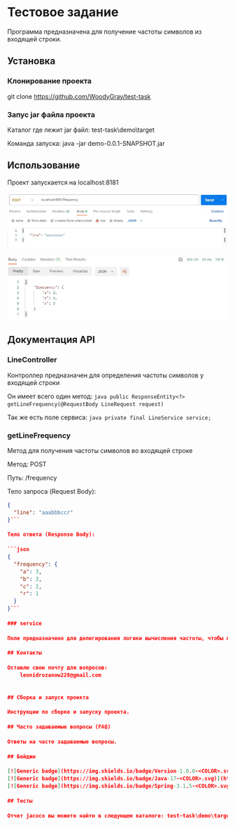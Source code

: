 # Тестовое задание

Программа предназначена для получение частоты символов из входящей строки.

## Установка

### Клонирование проекта

git clone https://github.com/WoodyGray/test-task

### Запус jar файла проекта

Каталог где лежит jar файл: test-task\demo\target

Команда запуска: java -jar demo-0.0.1-SNAPSHOT.jar

## Использование

Проект запускается на localhost:8181

![Пример POST запроса в Postman:](images/post-request.jpg)

![Ответ для запроса выше:](images/post-response.jpg)

## Документация API

### LineController

Контроллер предназначен для определения частоты символов у входящей строки

Он имеет всего один метод:
	```java
	public ResponseEntity<?> getLineFrequency(@RequestBody LineRequest request)
	```

Так же есть поле сервиса:
	```java
	private final LineService service;
	```

### getLineFrequency

Метод для получения частоты символов во входящей строке

Метод: POST

Путь: /frequency

Тело запроса (Request Body):

```json
{
  "line": "aaabbbccr"
}```

Тело ответа (Response Body):

```json
{
  "frequency": {
    "a": 3,
    "b": 3,
    "c": 2,
    "r": 1
  }
}```

### service

Поле предназначено для делегирования логики вычисления частоты, чтобы не награмождать сам контроллер, что поможет при масштабировании проекта.

## Контакты

Оставлю свою почту для вопросов:
	leonidrozanow228@gmail.com


## Сборка и запуск проекта

Инструкции по сборке и запуску проекта.

## Часто задаваемые вопросы (FAQ)

Ответы на часто задаваемые вопросы.

## Бейджи

[![Generic badge](https://img.shields.io/badge/Version-1.0.0-<COLOR>.svg)](https://shields.io/)
[![Generic badge](https://img.shields.io/badge/Java-17-<COLOR>.svg)](https://shields.io/)
[![Generic badge](https://img.shields.io/badge/Spring-3.1.5-<COLOR>.svg)](https://shields.io/)

## Тесты

Отчет jacoco вы можете найти в следующем каталоге: test-task\demo\target\site\jacoco\index.html
